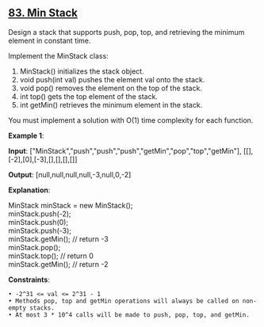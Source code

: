 <h2><a href="https://leetcode.com/problems/min-stack/description/">83. Min Stack</a></h2>

Design a stack that supports push, pop, top, and retrieving the minimum element in constant time.

Implement the MinStack class:

1. MinStack() initializes the stack object. </br>
2. void push(int val) pushes the element val onto the stack. </br>
3. void pop() removes the element on the top of the stack. </br>
4. int top() gets the top element of the stack. </br>
5. int getMin() retrieves the minimum element in the stack. </br>

You must implement a solution with O(1) time complexity for each function.

**Example 1**:

**Input**: ["MinStack","push","push","push","getMin","pop","top","getMin"], [[],[-2],[0],[-3],[],[],[],[]]

**Output**: [null,null,null,null,-3,null,0,-2]

**Explanation**:

MinStack minStack = new MinStack(); </br>
minStack.push(-2);</br>
minStack.push(0);</br>
minStack.push(-3);</br>
minStack.getMin(); // return -3</br>
minStack.pop();</br>
minStack.top();    // return 0</br>
minStack.getMin(); // return -2</br>


**Constraints**:

    • -2^31 <= val <= 2^31 - 1
    • Methods pop, top and getMin operations will always be called on non-empty stacks.
    • At most 3 * 10^4 calls will be made to push, pop, top, and getMin.